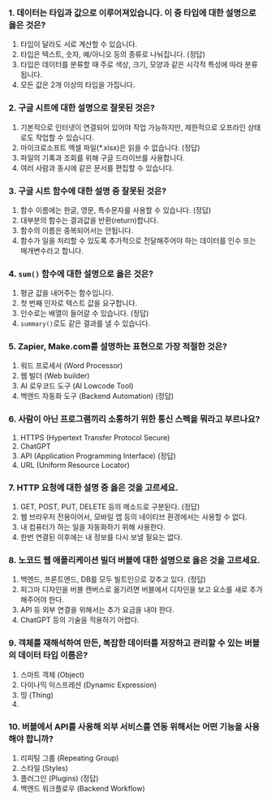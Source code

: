### 1. 데이터는 타입과 값으로 이루어져있습니다. 이 중 타입에 대한 설명으로 **옳은** 것은?

1. 타입이 달라도 서로 계산할 수 있습니다.
2. 타입은 텍스트, 숫자, 예/아니오 등의 종류로 나눠집니다. (정답)
3. 타입은 데이터를 분류할 때 주로 색상, 크기, 모양과 같은 시각적 특성에 따라 분류됩니다.
4. 모든 값은 2개 이상의 타입을 가집니다.

### 2. 구글 시트에 대한 설명으로 잘못된 것은?

1. 기본적으로 인터넷이 연결되어 있어야 작업 가능하지만, 제한적으로 오프라인 상태로도 작업할 수 있습니다.
2. 마이크로소프트 엑셀 파일(*.xlsx)은 읽을 수 없습니다. (정답)
3. 파일의 기록과 조회를 위해 구글 드라이브를 사용합니다.
4. 여러 사람과 동시에 같은 문서를 편집할 수 있습니다.

### 3. 구글 시트 함수에 대한 설명 중 잘못된 것은?

1. 함수 이름에는 한글, 영문, 특수문자를 사용할 수 있습니다. (정답)
2. 대부분의 함수는 결과값을 반환(return)합니다.
3. 함수의 이름은 중복되어서는 안됩니다.
4. 함수가 일을 처리할 수 있도록 추가적으로 전달해주어야 하는 데이터를 인수 또는 매개변수라고 합니다.

### 4. `sum()` 함수에 대한 설명으로 옳은 것은?

1. 평균 값을 내어주는 함수입니다.
2. 첫 번째 인자로 텍스트 값을 요구합니다.
3. 인수로는 배열이 들어갈 수 있습니다. (정답)
4. `summary()`로도 같은 결과를 낼 수 있습니다.

### 5. Zapier, Make.com를 설명하는 표현으로 **가장** 적절한 것은?

1. 워드 프로세서 (Word Processor)
2. 웹 빌더 (Web builder)
3. AI 로우코드 도구 (AI Lowcode Tool)
4. 백엔드 자동화 도구 (Backend Automation) (정답)

### 6. 사람이 아닌 프로그램끼리 소통하기 위한 통신 스펙을 뭐라고 부르나요?

1. HTTPS (Hypertext Transfer Protocol Secure)
2. ChatGPT 
3. API (Application Programming Interface) (정답)
4. URL (Uniform Resource Locator)

### 7. HTTP 요청에 대한 설명 중 옳은 것을 고르세요.

1. GET, POST, PUT, DELETE 등의 메소드로 구분된다. (정답)
2. 웹 브라우저 전용이어서, 모바일 앱 등의 네이티브 환경에서는 사용할 수 없다.
3. 내 컴퓨터가 하는 일을 자동화하기 위해 사용한다.
4. 한번 연결된 이후에는 내 정보를 다시 보낼 필요는 없다.

### 8. 노코드 웹 애플리케이션 빌더 버블에 대한 설명으로 옳은 것을 고르세요.

1. 백엔드, 프론트엔드, DB를 모두 빌트인으로 갖추고 있다. (정답)
2. 피그마 디자인을 버블 캔버스로 옮기려면 버블에서 디자인을 보고 요소를 새로 추가해주어야 한다.
3. API 등 외부 연결을 위해서는 추가 요금을 내야 한다.
4. ChatGPT 등의 기술을 적용하기 어렵다.

### 9. 객체를 재해석하여 만든, 복잡한 데이터를 저장하고 관리할 수 있는 버블의 데이터 타입 이름은? 

1. 스마트 객체 (Object)
2. 다이나믹 익스프레션 (Dynamic Expression)
3. 띵 (Thing)
4. 

### 10. 버블에서 API를 사용해 외부 서비스를 연동 위해서는 어떤 기능을 사용해야 합니까?

1. 리피팅 그룹 (Repeating Group)
2. 스타일 (Styles)
3. 플러그인 (Plugins) (정답)
4. 백엔드 워크플로우 (Backend Workflow)